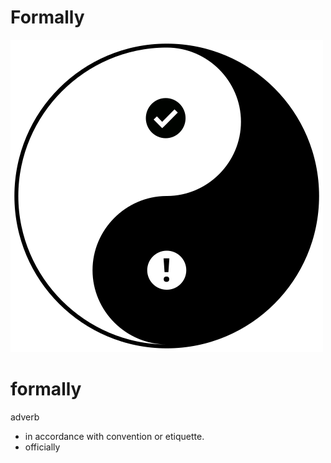 # Formally

![Formally logo](formally.svg)

# formally
adverb
- in accordance with convention or etiquette.
- officially



